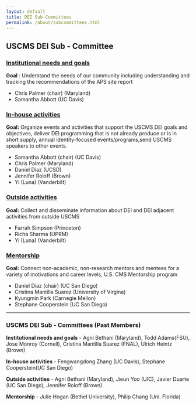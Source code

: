 ```yaml
---
layout: default
title: DEI Sub-Committees
permalink: /about/subcommittees.html
---
```


## USCMS DEI Sub - Committee


### [Institutional needs and goals](/inst_needs.html)
**Goal** : Understand the needs of our community including understanding and tracking the recommendations of the APS site report<br/>

- Chris Palmer (chair) (Maryland)
- Samantha Abbott (UC Davis)

<!-- -  Agni Bethani (Maryland) -->
<!--- Jose Monroy (Cornell) -->
<!-- - Jim Hirschaeur (FNAL) -->
<!-- -  Todd Adams(FSU) -->
<!-- - Cristina Mantilla Suarez (FNAL) -->
<!-- - Ulrich Heintz (Brown) -->

### [In-house activities](/inhouse.html)
**Goal:** Organize events and activities that support the USCMS DEI goals and objectives, deliver DEI programming that is not already produce or is in short supply, annual identity-focused events/programs,send USCMS speakers to other events.
<br/>

- Samantha Abbott (chair) (UC Davis)
- Chris Palmer (Maryland)
- Daniel Diaz (UCSD)
- Jennifer Roloff (Brown)
- Yi (Luna) (Vanderbilt)
<!-- - Fengwangdong Zhang (UC Davis) -->
<!-- - Stephane Cooperstein(UC San Diego) -->

### [Outside activities](/outside.html)
<!-- - Agni Bethani (Maryland) -->
<!-- - Jieun Yoo (UIC) -->
**Goal:** Collect and disseminate information about DEI and DEI adjacent activities from outside USCMS<br/>
<!-- - Javier Duarte (UC San Diego) -->
- Farrah Simpson (Princeton)
- Richa Sharma (UPRM)
- Yi (Luna) (Vanderbilt)
<!-- - Jennifer Roloff (Brown) -->
<!-- - Grace Haza (Nebraska) -->

### [Mentorship](/mentorship.html)
**Goal:** Connect non-academic, non-research mentors and mentees for a variety of motivations and career levels, U.S. CMS Mentorship program<br/>
- Daniel Diaz (chair) (UC San Diego)
- Cristina Mantilla Suarez (University of Virgina)
- Kyungmin Park (Carnegie Mellon)
- Stephane Cooperstein (UC San Diego)
<!-- - Philip Chang (Uni. Florida) -->
  
--- 

### USCMS DEI Sub - Committees (Past Members)

 **Institutional needs and goals** - Agni Bethani (Maryland), Todd Adams(FSU), Jose Monroy (Cornell), Cristina Mantilla Suarez (FNAL), Ulrich Heintz (Brown)  

**In-house activities** - Fengwangdong Zhang (UC Davis), Stephane Cooperstein(UC San Diego)

**Outside activities** - Agni Bethani (Maryland), Jieun Yoo (UIC), Javier Duarte (UC San Diego), Jennifer Roloff (Brown)

**Mentorship** - Julie Hogan (Bethel University), Philip Chang (Uni. Florida) 


